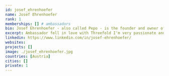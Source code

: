 ```yaml
---
id: josef_ehrenhoefer
name: Josef Ehrenhoefer
rank: 1
memberships: [] # ambassadors
bio: Josef Ehrenhoefer - also called Pepo - is the founder and owner of consult2win and is a Certified Management Consultant focused on M&A implementations and Digital Transformation Projects. Previously Pepo was Vice President of Enterprise Services at HP, Hewlett Packard Enterprise and DXC Technology in Austria and Central & Eastern Europe. He has gained tremendous experience in successfully implementing complex, multi-country transformation projects. Ambassador fell in love with Threefold I'm very passionate and excited about the opportunities of Digital Transformation for our economies, societies and lifes. However it is obvious that the current System is heavily centralized and extremely tuned to the success of a few. ThreeFold Tech and Threefold Foundation are perfectly positioned to fundamentally transform the Status Quo and to better serve future internet demand and to benefit many - not just a few. 
excerpt: Ambassador fell in love with Threefold I'm very passionate and excited about the opportunities of Digital Transformation for our economies, societies and lifes. 
linkedin: https://www.linkedin.com/in/josef-ehrenhoefer/
websites: 
projects: []
image: ./josef_ehrenhoefer.jpg
countries: [Austria]
cities: []
private: 1
---
```

